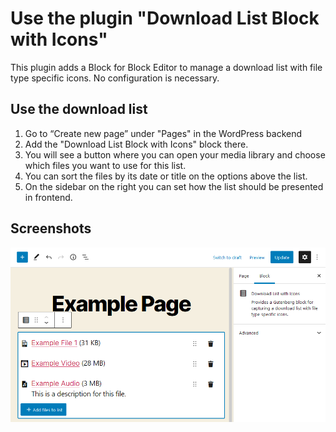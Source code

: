 # Use the plugin "Download List Block with Icons"

This plugin adds a Block for Block Editor to manage a download list with file type specific icons. No configuration is necessary.

## Use the download list

1. Go to “Create new page” under "Pages" in the WordPress backend
2. Add the "Download List Block with Icons" block there.
3. You will see a button where you can open your media library and choose which files you want to use for this list.
4. You can sort the files by its date or title on the options above the list.
5. On the sidebar on the right you can set how the list should be presented in frontend.

## Screenshots

[![Download List Block with Icons](../assets/screenshot-2.png)](https://github.com/threadi/downloadlist/blob/master/assets/screenshot-2.png)
